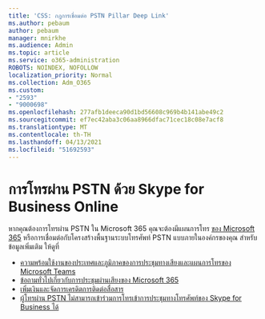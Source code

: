 ```yaml
---
title: 'CSS: กฎการเชื่อมต่อ PSTN Pillar Deep Link'
ms.author: pebaum
author: pebaum
manager: mnirkhe
ms.audience: Admin
ms.topic: article
ms.service: o365-administration
ROBOTS: NOINDEX, NOFOLLOW
localization_priority: Normal
ms.collection: Adm_O365
ms.custom:
- "2593"
- "9000698"
ms.openlocfilehash: 277afb1deeca90d1bd56608c969b4b141abe49c2
ms.sourcegitcommit: ef7ec42aba3c06aa8966dfac71cec18c08e7acf8
ms.translationtype: MT
ms.contentlocale: th-TH
ms.lasthandoff: 04/13/2021
ms.locfileid: "51692593"
---
```

# <a name="pstn-calling-with-skype-for-business-online"></a>การโทรผ่าน PSTN ด้วย Skype for Business Online

หากคุณต้องการโทรผ่าน PSTN ใน Microsoft 365 คุณจะต้องมีแผนการโทร [ของ Microsoft 365](https://docs.microsoft.com/microsoftteams/what-is-phone-system-in-office-365#more-about-calling-plans) หรือการเชื่อมต่อกับโครงสร้างพื้นฐานระบบโทรศัพท์ PSTN แบบภายในองค์กรของคุณ สำหรับข้อมูลเพิ่มเติม ให้ดูที่

- [ความพร้อมใช้งานของประเทศและภูมิภาคของการประชุมทางเสียงและแผนการโทรของ Microsoft Teams](https://docs.microsoft.com/microsoftteams/country-and-region-availability-for-audio-conferencing-and-calling-plans/country-and-region-availability-for-audio-conferencing-and-calling-plans)
- [ข้อถามทั่วไปเกี่ยวกับการประชุมผ่านเสียงของ Microsoft 365](https://docs.microsoft.com/microsoftteams/audio-conferencing-common-questions)
- [เพิ่มเงินและจัดการเครดิตการติดต่อสื่อสาร](https://docs.microsoft.com/microsoftteams/add-funds-and-manage-communications-credits)
- [ผู้โทรผ่าน PSTN ไม่สามารถเข้าร่วมการโทรเข้าการประชุมทางโทรศัพท์ของ Skype for Business ได้](https://docs.microsoft.com/SkypeForBusiness/troubleshoot/online-conferencing/pstn-callers-cant-join-dial-in-call)
